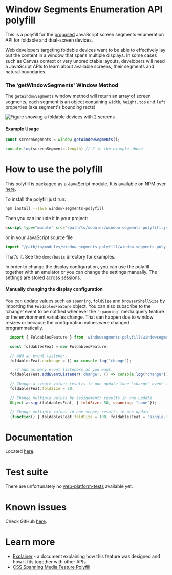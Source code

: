 Window Segments Enumeration API polyfill
===

This is a polyfill for the [proposed](https://github.com/MicrosoftEdge/MSEdgeExplainers/blob/master/Foldables/explainer.md) JavaScript screen segments enumeration API for foldable and dual-screen devices.

Web developers targeting foldable devices want to be able to effectively lay out the content in a window that spans multiple displays. In some cases such as Canvas context or very unpredictable layouts, developers will need a JavaScript APIs to learn about available screens, their segments and natural boundaries.

### The 'getWindowSegments' Window Method

The `getWindowSegments` window method will return an array of screen segments, each segment is an object containing `width`, `height`, `top` and `left` properties (aka segment's bounding rects)

![Figure showing a foldable devices with 2 screens](https://raw.githubusercontent.com/foldable-devices/windowsegments-polyfill/master/images/screens.png)

#### Example Usage

```js
const screenSegments = window.getWindowSegments();

console.log(screenSegments.length) // 2 in the example above

```

How to use the polyfill
===

This polyfill is packaged as a JavaScript module. It is available on NPM over [here](https://www.npmjs.com/package/window-segments-polyfill).

To install the polyfill just run:

```bash
npm install --save window-segments-polyfill
```

Then you can include it in your project:

```html
<script type="module" src="/path/to/modules/window-segments-polyfill.js"></script>
```

or in your JavaScript source file

```js
import "/path/to/modules/window-segments-polyfill/window-segments-polyfill.js";
```

That's it. See the `demo/basic` directory for examples.

In order to change the display configuration, you can use the polyfill together with an emulator or you can change the settings manually. The settings are stored across sessions.

#### Manually changing the display configuration

You can update values such as `spanning`, `foldSize` and `browserShellSize` by importing the `FoldablesFeature` object. You can also subscribe to the 'change' event
to be notified whenever the `'spanning'` media query feature or the environment variables change. That can happen due to window resizes or because the configuration values were changed programmatically.

```js
  import { FoldablesFeature } from 'windowsegments-polyfill/windowsegments-polyfill.js';

  const foldablesFeat = new FoldablesFeature;

  // Add an event listener.
  foldablesFeat.onchange = () => console.log("change");

    // Add as many event listeners as you want.
  foldablesFeat.addEventListener('change', () => console.log("change"));

  // Change a single value; results in one update (one 'change' event firing).
  foldablesFeat.foldSize = 20;

  // Change multiple values by assignment; results in one update.
  Object.assign(foldablesFeat, { foldSize: 50, spanning: "none"});

  // Change multiple values in one scope; results in one update
  (function() { foldablesFeat.foldSize = 100; foldablesFeat = "single-fold-horizontal" })();
```

Documentation
===
Located [here](https://foldable-devices.github.io/windowsegments-polyfill/global.html).

Test suite
===

There are unfortunately no [web-platform-tests](https://github.com/w3c/web-platform-tests/) available yet.

Known issues
===

Check GitHub [here](https://github.com/foldable-devices/windowsegments-polyfill/issues).

Learn more
===

- [Explainer](https://github.com/MicrosoftEdge/MSEdgeExplainers/blob/master/Foldables/explainer.md) - a document explaining how this feature was designed and how it fits together with other APIs.
- [CSS Spanning Media Feature Polyfill](https://github.com/foldable-devices/spanning-css-polyfill)